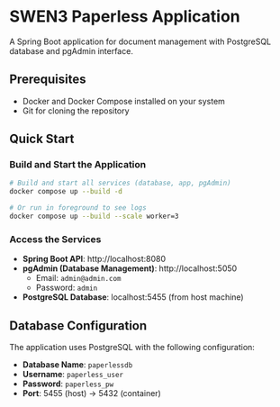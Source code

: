 # SWEN3 Paperless Application

A Spring Boot application for document management with PostgreSQL database and pgAdmin interface.

## Prerequisites

- Docker and Docker Compose installed on your system
- Git for cloning the repository

## Quick Start

### Build and Start the Application

```bash
# Build and start all services (database, app, pgAdmin)
docker compose up --build -d

# Or run in foreground to see logs
docker compose up --build --scale worker=3
```

### Access the Services

- **Spring Boot API**: http://localhost:8080
- **pgAdmin (Database Management)**: http://localhost:5050
  - Email: `admin@admin.com`
  - Password: `admin`
- **PostgreSQL Database**: localhost:5455 (from host machine)

## Database Configuration

The application uses PostgreSQL with the following configuration:

- **Database Name**: `paperlessdb`
- **Username**: `paperless_user`
- **Password**: `paperless_pw`
- **Port**: 5455 (host) → 5432 (container)
